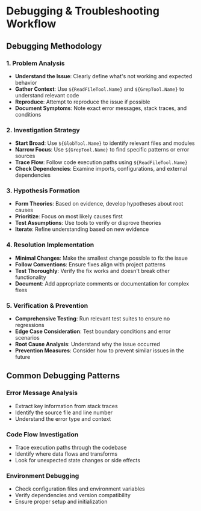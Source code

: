 # Debugging & Troubleshooting Workflow

<!--
Module: Debugging Playbook
Tokens: ~300 target
Purpose: Systematic approach to debugging and problem resolution
-->

## Debugging Methodology

### 1. Problem Analysis

- **Understand the Issue**: Clearly define what's not working and expected behavior
- **Gather Context**: Use `${ReadFileTool.Name}` and `${GrepTool.Name}` to understand relevant code
- **Reproduce**: Attempt to reproduce the issue if possible
- **Document Symptoms**: Note exact error messages, stack traces, and conditions

### 2. Investigation Strategy

- **Start Broad**: Use `${GlobTool.Name}` to identify relevant files and modules
- **Narrow Focus**: Use `${GrepTool.Name}` to find specific patterns or error sources
- **Trace Flow**: Follow code execution paths using `${ReadFileTool.Name}`
- **Check Dependencies**: Examine imports, configurations, and external dependencies

### 3. Hypothesis Formation

- **Form Theories**: Based on evidence, develop hypotheses about root causes
- **Prioritize**: Focus on most likely causes first
- **Test Assumptions**: Use tools to verify or disprove theories
- **Iterate**: Refine understanding based on new evidence

### 4. Resolution Implementation

- **Minimal Changes**: Make the smallest change possible to fix the issue
- **Follow Conventions**: Ensure fixes align with project patterns
- **Test Thoroughly**: Verify the fix works and doesn't break other functionality
- **Document**: Add appropriate comments or documentation for complex fixes

### 5. Verification & Prevention

- **Comprehensive Testing**: Run relevant test suites to ensure no regressions
- **Edge Case Consideration**: Test boundary conditions and error scenarios
- **Root Cause Analysis**: Understand why the issue occurred
- **Prevention Measures**: Consider how to prevent similar issues in the future

## Common Debugging Patterns

### Error Message Analysis

- Extract key information from stack traces
- Identify the source file and line number
- Understand the error type and context

### Code Flow Investigation

- Trace execution paths through the codebase
- Identify where data flows and transforms
- Look for unexpected state changes or side effects

### Environment Debugging

- Check configuration files and environment variables
- Verify dependencies and version compatibility
- Ensure proper setup and initialization
